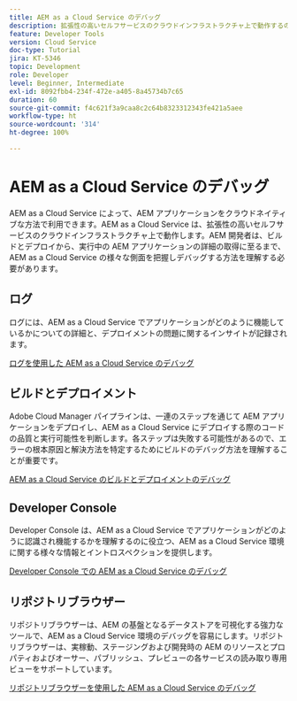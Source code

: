 ```yaml
---
title: AEM as a Cloud Service のデバッグ
description: 拡張性の高いセルフサービスのクラウドインフラストラクチャ上で動作するので、AEM 開発者はビルドとデプロイから、実行中の AEM アプリケーションの詳細の取得に至るまで、AEM as a Cloud Service の様々な側面を把握しデバッグする方法を理解する必要があります。
feature: Developer Tools
version: Cloud Service
doc-type: Tutorial
jira: KT-5346
topic: Development
role: Developer
level: Beginner, Intermediate
exl-id: 8092fbb4-234f-472e-a405-8a45734b7c65
duration: 60
source-git-commit: f4c621f3a9caa8c2c64b8323312343fe421a5aee
workflow-type: ht
source-wordcount: '314'
ht-degree: 100%

---
```


# AEM as a Cloud Service のデバッグ

AEM as a Cloud Service によって、AEM アプリケーションをクラウドネイティブな方法で利用できます。AEM as a Cloud Service は、拡張性の高いセルフサービスのクラウドインフラストラクチャ上で動作します。AEM 開発者は、ビルドとデプロイから、実行中の AEM アプリケーションの詳細の取得に至るまで、AEM as a Cloud Service の様々な側面を把握しデバッグする方法を理解する必要があります。

## ログ

ログには、AEM as a Cloud Service でアプリケーションがどのように機能しているかについての詳細と、デプロイメントの問題に関するインサイトが記録されます。

[ログを使用した AEM as a Cloud Service のデバッグ](./logs.md)

## ビルドとデプロイメント

Adobe Cloud Manager パイプラインは、一連のステップを通じて AEM アプリケーションをデプロイし、AEM as a Cloud Service にデプロイする際のコードの品質と実行可能性を判断します。各ステップは失敗する可能性があるので、エラーの根本原因と解決方法を特定するためにビルドのデバッグ方法を理解することが重要です。

[AEM as a Cloud Service のビルドとデプロイメントのデバッグ](./build-and-deployment.md)

## Developer Console

Developer Console は、AEM as a Cloud Service でアプリケーションがどのように認識され機能するかを理解するのに役立つ、AEM as a Cloud Service 環境に関する様々な情報とイントロスペクションを提供します。

[Developer Console での AEM as a Cloud Service のデバッグ](./developer-console.md)

## リポジトリブラウザー

リポジトリブラウザーは、AEM の基盤となるデータストアを可視化する強力なツールで、AEM as a Cloud Service 環境のデバッグを容易にします。リポジトリブラウザーは、実稼動、ステージングおよび開発時の AEM のリソースとプロパティおよびオーサー、パブリッシュ、プレビューの各サービスの読み取り専用ビューをサポートしています。

[リポジトリブラウザーを使用した AEM as a Cloud Service のデバッグ](./repository-browser.md)
